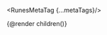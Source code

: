 <script>
  import { RunesMetaTag, deepMerge } from '$lib';
  import { page } from '$app/stores';

  let { children, data } = $props();

  let metaTags = $state(
    $page.data.pageMetaTags
      ? deepMerge($page.data.layoutMetaTags, $page.data.pageMetaTags)
      : data.layoutMetaTags
  );
  $effect(() => {
    metaTags = $page.data.pageMetaTags ? deepMerge($page.data.layoutMetaTags, $page.data.pageMetaTags ) : data.layoutMetaTags
  });
</script>

<RunesMetaTag {...metaTags}/>

{@render children()}
